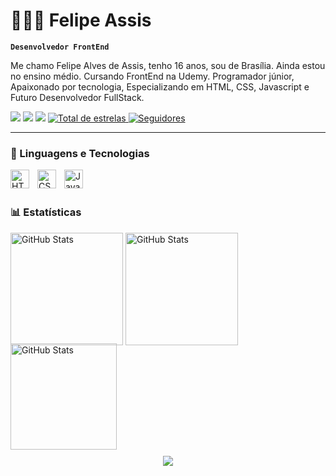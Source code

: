 # 👩🏻‍💻 Felipe Assis

**`Desenvolvedor FrontEnd`**

Me chamo Felipe Alves de Assis, tenho 16 anos, sou de Brasília. Ainda estou no ensino médio. Cursando FrontEnd na Udemy. Programador júnior, Apaixonado por tecnologia, Especializando em HTML, CSS, Javascript e Futuro Desenvolvedor FullStack.

<p align="left">
  <a href="https://www.instagram.com/itz._felipe1/" target="_blank"><img src="https://img.shields.io/badge/-Instagram-%23E4405F?style=for-the-badge&logo=instagram&logoColor=white" target="_blank"></a>
  <a href="mailto:felipealves1484@gmail.com" target="_blank"><img src="https://img.shields.io/badge/Gmail-D14836?style=for-the-badge&logo=gmail&logoColor=white" target="_blank"></a>
  <a href="https://www.linkedin.com/in/felipe-alves-791a3a282/" target="_blank"><img src="https://img.shields.io/badge/-LinkedIn-%230077B5?style=for-the-badge&logo=linkedin&logoColor=white" target="_blank"></a>
  <a href="https://github.com/felipeassisdev?tab=repositories&sort=stargazers">
        <img
            alt="Total de estrelas"
            title="Total de estrelas GitHub"
            src="https://custom-icon-badges.demolab.com/github/stars/felipeassisdev0?color=55960c&style=for-the-badge&labelColor=488207&logo=star&label=estrelas"
        />
    </a>
    <a href="https://github.com/felipeassisdev?tab=followers">
        <img
            alt="Seguidores"
            title="Me siga no GitHub"
            src="https://custom-icon-badges.demolab.com/github/followers/felipeassisdev0?color=236ad3&labelColor=1155ba&style=for-the-badge&logo=github&label=Seguidores&logoColor=white"
        />
    </a>
</p>

---

### 🤖 Linguagens e Tecnologias

<img
    align="left"
    alt="HTML"
    title="HTML"
    width="30px"
    style="padding-right: 10px;"
    src="https://cdn.jsdelivr.net/gh/devicons/devicon@latest/icons/html5/html5-original.svg"
/>
<img 
    align="left" 
    alt="CSS" 
    title="CSS"
    width="30px" 
    style="padding-right: 10px;" 
    src="https://cdn.jsdelivr.net/gh/devicons/devicon@latest/icons/css3/css3-original.svg" 
/>
<img 
    align="left" 
    alt="JavaScript" 
    title="JavaScript"
    width="30px" 
    style="padding-right: 10px;" 
    src="https://cdn.jsdelivr.net/gh/devicons/devicon@latest/icons/javascript/javascript-original.svg" 
/>

<br/>
<br/>

### 📊 Estatísticas

<div>
<p>
  <img alt="GitHub Stats" height="180" src="https://github-readme-stats.vercel.app/api?username=felipeassisdev&show_icons=true&theme=highcontrast&include_all_commits=true&locale=pt-br"/>
  <img alt="GitHub Stats" height="180" src="https://github-readme-stats.vercel.app/api/top-langs/?username=felipeassisdev&theme=highcontrast&layout=compact&custom_title=Tecnologias&langs_count=9" />
<div style="margin-top: -20px;">
  <img 
    alt="GitHub Stats" 
    height="170" 
    src="https://github-readme-streak-stats-git-main-davids-projects-ad77adcc.vercel.app/?user=felipeassisdev&theme=highcontrast"
  />
</div>
<div style="margin-top: 10px;" align="center">
  <img src="https://profile-counter.glitch.me/felipeassisdev/count.svg" />
</div>
